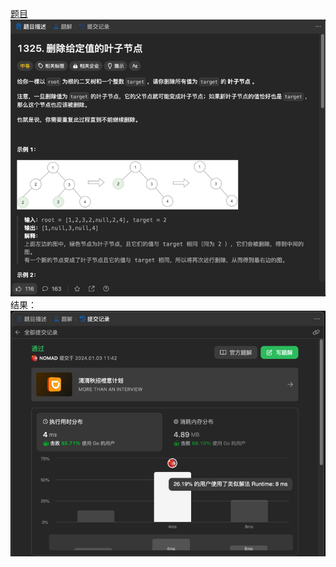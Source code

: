 [题目](https://leetcode.cn/problems/delete-leaves-with-a-given-value/description/)
![pic](img.png)
结果：
![pic](result.png)